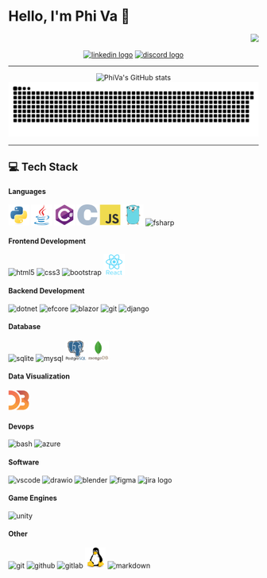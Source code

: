 # Hello, I'm Phi Va 👋

<!--🔖Profile Views -->

<div align="right">

![](https://komarev.com/ghpvc/?username=PhiVaLo&color=dc143c&label=Profile+Views)

</div>

<!-- --- -->

<!--🔖Socials -->
<!-- <p><a target="_blank" href="https://www.linkedin.com/in/phivalo" style="display: inline-block;"><img src="https://img.shields.io/badge/linkedin-logo?style=for-the-badge&logo=linkedin&logoColor=white&color=%230a77b6" alt="linkedin" target="_blank" /></a></p> -->

<div align="center">
<a target="_blank" href="https://www.linkedin.com/in/phivalo" style="display: inline-block;">
  <img src="https://raw.githubusercontent.com/maurodesouza/profile-readme-generator/master/src/assets/icons/social/linkedin/default.svg" width="52" height="40" alt="linkedin logo"  />
</a>
<a target="_blank" href="https://discord.com/users/168082885847416832" style="display: inline-block;">
  <img src="https://raw.githubusercontent.com/maurodesouza/profile-readme-generator/master/src/assets/icons/social/discord/default.svg" width="52" height="40" alt="discord logo"  />
</a>
</div>

---

<!--🔖Stats -->
<div align="center">
    <!-- <img src="https://github-readme-stats-git-master-phivalos-projects.vercel.app/api?show_icons=true&theme=algolia&hide=stars,contribs&include_all_commits=true&count_private=true&number_format=long&rank_icon=github&username=PhiVaLo" alt="PhiVa's GitHub stats" /> -->
    <img src="https://github-readme-stats-git-master-phivalos-projects.vercel.app/api?show_icons=true&theme=algolia&include_all_commits=true&count_private=true&number_format=long&rank_icon=github&username=PhiVaLo" alt="PhiVa's GitHub stats" />
</div>

<!------------------------------------------------------------------------------------------------------------------------------------------------------------->

<!--🔖Most Used Languages -->
<!-- <div align="center">
    <img src="https://github-readme-stats-git-master-phivalos-projects.vercel.app/api/top-langs?username=PhiVaLo&show_icons=true&theme=algolia&hide=stars,contribs&include_all_commits=true&count_private=true&number_format=long" alt="PhiVa's GitHub stats" />
</div> -->

<!------------------------------------------------------------------------------------------------------------------------------------------------------------->

<!--🔖Snake -->
<picture>
    <source media="(prefers-color-scheme: dark)" srcset="https://raw.githubusercontent.com/phivalo/phivalo/output/github-snake-dark.svg" />
    <source media="(prefers-color-scheme: light)" srcset="https://raw.githubusercontent.com/phivalo/phivalo/output/github-snake.svg" />
    <img alt="github-snake" src="https://raw.githubusercontent.com/phivalo/phivalo/output/github-snake.svg" />
</picture>

---
<!------------------------------------------------------------------------------------------------------------------------------------------------------------->

<!-- 🔖Tech Stack -->

## 💻 Tech Stack
<h4>Languages</h4>
<p>
<img src="https://raw.githubusercontent.com/devicons/devicon/master/icons/python/python-original.svg" alt="python"  height="42" /></a>
<img src="https://raw.githubusercontent.com/devicons/devicon/master/icons/java/java-original.svg" alt="java"  height="42" /></a>
<img src="https://raw.githubusercontent.com/devicons/devicon/master/icons/csharp/csharp-original.svg" alt="csharp"  height="42" /></a>
<img src="https://raw.githubusercontent.com/devicons/devicon/master/icons/c/c-original.svg" alt="c"  height="42" /></a>
<img src="https://raw.githubusercontent.com/devicons/devicon/master/icons/javascript/javascript-original.svg" alt="javascript"  height="42" /></a>
<!-- <img src="https://raw.githubusercontent.com/devicons/devicon/master/icons/cplusplus/cplusplus-original.svg" alt="cplusplus"  height="42" /></a> -->
<!-- <img src="https://raw.githubusercontent.com/devicons/devicon/master/icons/typescript/typescript-original.svg" alt="typescript"  height="42" /></a> -->
<img src="https://raw.githubusercontent.com/devicons/devicon/master/icons/go/go-original.svg" alt="go"  height="42" /></a>
<img src="https://upload.wikimedia.org/wikipedia/commons/6/66/F_Sharp_logo.svg" alt="fsharp"  height="42" /></a>
</p>


<h4>Frontend Development</h4>
<p>
<img src="https://i.imgur.com/xYpfO1R.png" alt="html5"  height="42" /></a>
<img src="https://cdn.worldvectorlogo.com/logos/css-3.svg" alt="css3"  height="42" /></a>
<img src="https://upload.wikimedia.org/wikipedia/commons/thumb/b/b2/Bootstrap_logo.svg/2560px-Bootstrap_logo.svg.png" alt="bootstrap"  height="42" /></a>
<img src="https://raw.githubusercontent.com/devicons/devicon/master/icons/react/react-original-wordmark.svg" alt="react"  height="42" /></a>
</p>


<h4>Backend Development</h4>
<p>
<img src="https://cdn.jsdelivr.net/gh/devicons/devicon/icons/dot-net/dot-net-original.svg" alt="dotnet"  height="42" /></a>
<img src="https://i.imgur.com/Ax4AZM4.png" alt="efcore"  height="42" /></a>
<img src="https://upload.wikimedia.org/wikipedia/commons/d/d0/Blazor.png" alt="blazor"  height="42" /></a>
<img src="https://i.imgur.com/ewmrtGR.png" alt="git"  height="42" /></a>
<img src="https://cdn.worldvectorlogo.com/logos/django.svg" alt="django"  height="42" /></a>
</p>


<h4>Database</h4>
<p>
<img src="https://www.vectorlogo.zone/logos/sqlite/sqlite-icon.svg" alt="sqlite"  height="42" /></a>
<img src="https://i.imgur.com/hF5FVbx.png" alt="mysql"  height="42" /></a>
<img src="https://raw.githubusercontent.com/devicons/devicon/master/icons/postgresql/postgresql-original-wordmark.svg" alt="postgresql"  height="42" /></a>
<img src="https://raw.githubusercontent.com/devicons/devicon/master/icons/mongodb/mongodb-original-wordmark.svg" alt="mongodb"  height="42" /></a>
</p>


<h4>Data Visualization</h4>
<p>
<img src="https://raw.githubusercontent.com/devicons/devicon/master/icons/d3js/d3js-original.svg" alt="d3js"  height="42" /></a>
</p>



<h4>Devops</h4>
<p>
<img src="https://upload.wikimedia.org/wikipedia/commons/thumb/4/4b/Bash_Logo_Colored.svg/2048px-Bash_Logo_Colored.svg.png" alt="bash"  height="42" /></a>
<img src="https://www.vectorlogo.zone/logos/microsoft_azure/microsoft_azure-icon.svg" alt="azure"  height="42" /></a>
</p>



<h4>Software</h4>
<p>
<img src="https://upload.wikimedia.org/wikipedia/commons/thumb/9/9a/Visual_Studio_Code_1.35_icon.svg/1200px-Visual_Studio_Code_1.35_icon.svg.png" alt="vscode"  height="42" /></a>
<img src="https://upload.wikimedia.org/wikipedia/commons/thumb/3/3e/Diagrams.net_Logo.svg/1200px-Diagrams.net_Logo.svg.png" alt="drawio"  height="42" /></a>
<img src="https://upload.wikimedia.org/wikipedia/commons/thumb/0/0c/Blender_logo_no_text.svg/939px-Blender_logo_no_text.svg.png" alt="blender"  height="42" /></a>
<img src="https://www.vectorlogo.zone/logos/figma/figma-icon.svg" alt="figma"  height="42" /></a>
<img src="https://cdn.jsdelivr.net/gh/devicons/devicon/icons/jira/jira-original.svg" height="42" alt="jira logo"  />
</p>


<h4>Game Engines</h4>
<p>
<img src="https://img.icons8.com/ios_filled/200/FFFFFF/unity.png" alt="unity"  height="42" /></a>
</p>


<h4>Other</h4>
<p>
<img src="https://www.vectorlogo.zone/logos/git-scm/git-scm-icon.svg" alt="git"  height="42" /></a>
<img src="https://img.icons8.com/ios11/512/FFFFFF/github.png" alt="github"  height="42" /></a>
<img src="https://cdn4.iconfinder.com/data/icons/logos-and-brands/512/144_Gitlab_logo_logos-512.png" alt="gitlab"  height="42" /></a>
<img src="https://raw.githubusercontent.com/devicons/devicon/master/icons/linux/linux-original.svg" alt="linux"  height="42" /></a>
<img src="https://upload.wikimedia.org/wikipedia/commons/4/41/1280px_Markdown_with_White_Background.png" alt="markdown"  height="42" /></a>
</p>

<!------------------------------------------------------------------------------------------------------------------------------------------------------------->

